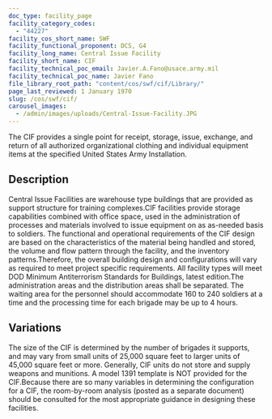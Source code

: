 ```yaml
---
doc_type: facility_page
facility_category_codes:
  - "44227"
facility_cos_short_name: SWF
facility_functional_proponent: DCS, G4
facility_long_name: Central Issue Facility
facility_short_name: CIF
facility_technical_poc_email: Javier.A.Fano@usace.army.mil
facility_technical_poc_name: Javier Fano
file_library_root_path: "content/cos/swf/cif/Library/"
page_last_reviewed: 1 January 1970
slug: /cos/swf/cif/
carousel_images:
  - /admin/images/uploads/Central-Issue-Facility.JPG
---
```


The CIF provides a single point for receipt, storage, issue, exchange, and return of all authorized organizational clothing and individual equipment items at the specified United States Army Installation.

## Description

Central Issue Facilities are warehouse type buildings that are provided as support structure for training complexes.CIF facilities provide storage capabilities combined with office space, used in the administration of processes and materials involved to issue equipment on as as-needed basis to soldiers.
The functional and operational requirements of the CIF design are based on the characteristics of the material being handled and stored, the volume and flow pattern through the facility, and the inventory patterns.Therefore, the overall building design and configurations will vary as required to meet project specific requirements. All facility types will meet DOD Minimum Antiterrorism Standards for Buildings, latest edition.The administration areas and the distribution areas shall be separated. The waiting area for the personnel should accommodate 160 to 240 soldiers at a time and the processing time for each brigade may be up to 4 hours.

## Variations

The size of the CIF is determined by the number of brigades it supports, and may vary from small units of 25,000 square feet to larger units of 45,000 square feet or more. Generally, CIF units do not store and supply weapons and munitions.
A model 1391 template is NOT provided for the CIF.Because there are so many variables in determining the configuration for a CIF, the room-by-room analysis (posted as a separate document) should be consulted for the most appropriate guidance in designing these facilities.
